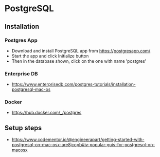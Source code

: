 # PostgreSQL 

## Installation

### Postgres App 
* Download and install PostgreSQL app from https://postgresapp.com/
* Start the app and click Initialize button
* Then in the database shown, click on the one with name 'postgres'

### Enterprise DB
* https://www.enterprisedb.com/postgres-tutorials/installation-postgresql-mac-os

### Docker
* https://hub.docker.com/_/postgres

## Setup steps
* https://www.codementor.io/@engineerapart/getting-started-with-postgresql-on-mac-osx-are8jcopb#iv-popular-guis-for-postgresql-on-macosx
